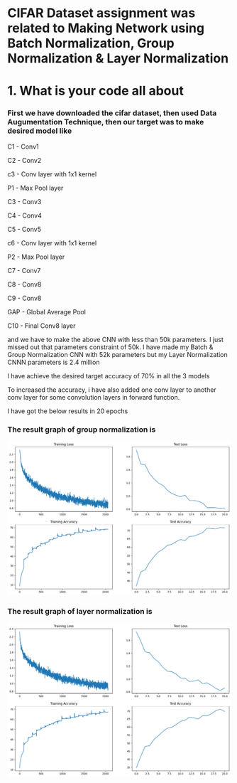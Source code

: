 # CIFAR Dataset assignment was related to Making Network using Batch Normalization, Group Normalization & Layer Normalization

# 1. What is your code all about
### First we have downloaded the cifar dataset, then used Data Augumentation Technique, then our target was to make desired model like 
C1 - Conv1

C2 - Conv2

c3 - Conv layer with 1x1 kernel

P1 - Max Pool layer

C3 - Conv3

C4 - Conv4

C5 - Conv5

c6 - Conv layer with 1x1 kernel

P2 - Max Pool layer

C7 - Conv7

C8 - Conv8

C9 - Conv8

GAP - Global Average Pool

C10 - Final Conv8 layer

and we have to make the above CNN with less than 50k parameters. I just missed out that parameters constraint of 50k. I have made my Batch & Group Normalization CNN with 52k parameters but my Layer Normalization CNNN parameters is 2.4 million

I have achieve the desired target accuracy of 70% in all the 3 models 

To increased the accuracy, i have also added one conv layer to another conv layer for some convolution layers in forward function.

I have got the below results in 20 epochs

### The result graph of group normalization is 

![Example Image](outputs/group_loss_graph.png)


### The result graph of layer normalization is 

![Example Image](outputs/layer_loss_graph.png)



